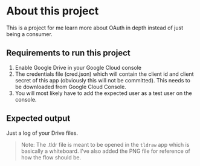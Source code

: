 # About this project
This is a project for me learn more about OAuth in depth instead of just being
a consumer.

## Requirements to run this project
1. Enable Google Drive in your Google Cloud console
2. The credentials file (cred.json) which will contain the client id and client secret of this app (obviously this will not be committed). This needs to be downloaded from Google Cloud Console.
3. You will most likely have to add the expected user as a test user on the console.

## Expected output
Just a log of your Drive files.

> Note: The .tldr file is meant to be opened in the `tldraw` app which is basically a whiteboard. I've also added the PNG file for reference of how the flow should be.


